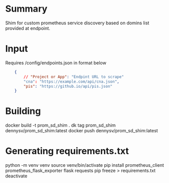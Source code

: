 # Summary
Shim for custom prometheus service discovery based on domins list provided at endpoint.
# Input
Requires /config/endpoints.json in format below
```json
    {
        // "Project or App": "Endpint URL to scrape"
        "cna": "https://example.com/api/cna.json",
        "pis": "https://github.io/api/pis.json"
    }
```
# Building
docker build -t prom_sd_shim .
dk tag prom_sd_shim dennysv/prom_sd_shim:latest
docker push dennysv/prom_sd_shim:latest

# Generating requirements.txt
python -m venv venv
source venv/bin/activate
pip install prometheus_client  prometheus_flask_exporter flask requests
pip freeze > requirements.txt
deactivate
